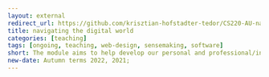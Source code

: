 ```yaml
---
layout: external
redirect_url: https://github.com/krisztian-hofstadter-tedor/CS220-AU-navigating-the-digital-world
title: navigating the digital world
categories: [teaching]
tags: [ongoing, teaching, web-design, sensemaking, software]
short: The module aims to help develop our personal and professional/institutional resident identities on the Web i.e. resident modes of engaging on the Web.
new-date: Autumn terms 2022, 2021;
---
```


